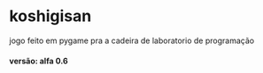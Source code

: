 # koshigisan
jogo feito em pygame pra a cadeira de laboratorio de programação

#### versão: alfa 0.6
